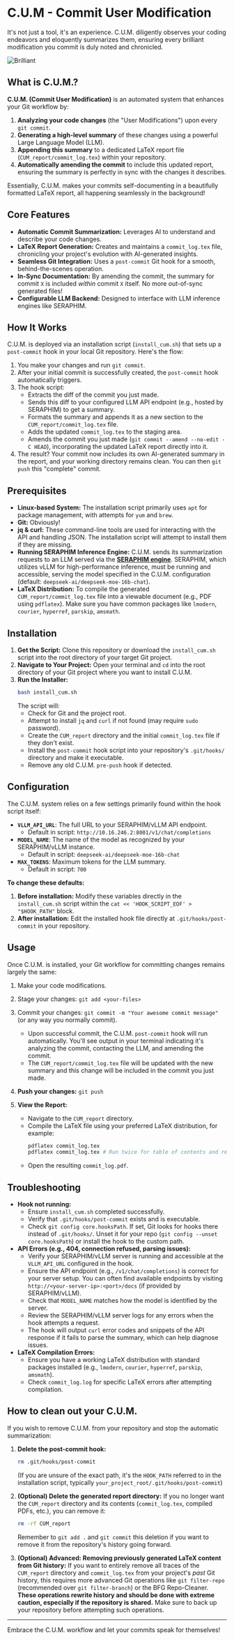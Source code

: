 # C.U.M - Commit User Modification

It's not just a tool, it's an experience. C.U.M. diligently observes your coding endeavors and eloquently summarizes them, ensuring every brilliant modification you commit is duly noted and chronicled.

![Brilliant](brilliant.gif)

## What is C.U.M.?

**C.U.M. (Commit User Modification)** is an automated system that enhances your Git workflow by:

1.  **Analyzing your code changes** (the "User Modifications") upon every `git commit`.
2.  **Generating a high-level summary** of these changes using a powerful Large Language Model (LLM).
3.  **Appending this summary** to a dedicated LaTeX report file (`CUM_report/commit_log.tex`) within your repository.
4.  **Automatically amending the commit** to include this updated report, ensuring the summary is perfectly in sync with the changes it describes.

Essentially, C.U.M. makes your commits self-documenting in a beautifully formatted LaTeX report, all happening seamlessly in the background!

## Core Features

* **Automatic Commit Summarization:** Leverages AI to understand and describe your code changes.
* **LaTeX Report Generation:** Creates and maintains a `commit_log.tex` file, chronicling your project's evolution with AI-generated insights.
* **Seamless Git Integration:** Uses a `post-commit` Git hook for a smooth, behind-the-scenes operation.
* **In-Sync Documentation:** By amending the commit, the summary for commit `X` is included *within* commit `X` itself. No more out-of-sync generated files!
* **Configurable LLM Backend:** Designed to interface with LLM inference engines like SERAPHIM.

## How It Works

C.U.M. is deployed via an installation script (`install_cum.sh`) that sets up a `post-commit` hook in your local Git repository. Here's the flow:

1.  You make your changes and run `git commit`.
2.  After your initial commit is successfully created, the `post-commit` hook automatically triggers.
3.  The hook script:
    * Extracts the diff of the commit you just made.
    * Sends this diff to your configured LLM API endpoint (e.g., hosted by SERAPHIM) to get a summary.
    * Formats the summary and appends it as a new section to the `CUM_report/commit_log.tex` file.
    * Adds the updated `commit_log.tex` to the staging area.
    * Amends the commit you just made (`git commit --amend --no-edit -C HEAD`), incorporating the updated LaTeX report directly into it.
4.  The result? Your commit now includes its own AI-generated summary in the report, and your working directory remains clean. You can then `git push` this "complete" commit.

## Prerequisites

* **Linux-based System:** The installation script primarily uses `apt` for package management, with attempts for `yum` and `brew`.
* **Git:** Obviously!
* **jq & curl:** These command-line tools are used for interacting with the API and handling JSON. The installation script will attempt to install them if they are missing.
* **Running SERAPHIM Inference Engine:** C.U.M. sends its summarization requests to an LLM served via the [**SERAPHIM engine**](https://github.com/Anderson-L-Luiz/SERAPHIM). SERAPHIM, which utilizes vLLM for high-performance inference, must be running and accessible, serving the model specified in the C.U.M. configuration (default: `deepseek-ai/deepseek-moe-16b-chat`).
* **LaTeX Distribution:** To compile the generated `CUM_report/commit_log.tex` file into a viewable document (e.g., PDF using `pdflatex`). Make sure you have common packages like `lmodern`, `courier`, `hyperref`, `parskip`, `amsmath`.

## Installation

1.  **Get the Script:** Clone this repository or download the `install_cum.sh` script into the root directory of your target Git project.
2.  **Navigate to Your Project:** Open your terminal and `cd` into the root directory of your Git project where you want to install C.U.M.
3.  **Run the Installer:**
    ```bash
    bash install_cum.sh
    ```
    The script will:
    * Check for Git and the project root.
    * Attempt to install `jq` and `curl` if not found (may require `sudo` password).
    * Create the `CUM_report` directory and the initial `commit_log.tex` file if they don't exist.
    * Install the `post-commit` hook script into your repository's `.git/hooks/` directory and make it executable.
    * Remove any old C.U.M. `pre-push` hook if detected.

## Configuration

The C.U.M. system relies on a few settings primarily found within the hook script itself:

* **`VLLM_API_URL`**: The full URL to your SERAPHIM/vLLM API endpoint.
    * Default in script: `http://10.16.246.2:8001/v1/chat/completions`
* **`MODEL_NAME`**: The name of the model as recognized by your SERAPHIM/vLLM instance.
    * Default in script: `deepseek-ai/deepseek-moe-16b-chat`
* **`MAX_TOKENS`**: Maximum tokens for the LLM summary.
    * Default in script: `700`

**To change these defaults:**

1.  **Before installation:** Modify these variables directly in the `install_cum.sh` script within the `cat << 'HOOK_SCRIPT_EOF' > "$HOOK_PATH"` block.
2.  **After installation:** Edit the installed hook file directly at `.git/hooks/post-commit` in your repository.

## Usage

Once C.U.M. is installed, your Git workflow for committing changes remains largely the same:

1.  Make your code modifications.
2.  Stage your changes: `git add <your-files>`
3.  Commit your changes: `git commit -m "Your awesome commit message"` (or any way you normally commit).

    * Upon successful commit, the C.U.M. `post-commit` hook will run automatically. You'll see output in your terminal indicating it's analyzing the commit, contacting the LLM, and amending the commit.
    * The `CUM_report/commit_log.tex` file will be updated with the new summary and this change will be included in the commit you just made.

4.  **Push your changes:** `git push`
5.  **View the Report:**
    * Navigate to the `CUM_report` directory.
    * Compile the LaTeX file using your preferred LaTeX distribution, for example:
        ```bash
        pdflatex commit_log.tex
        pdflatex commit_log.tex # Run twice for table of contents and references
        ```
    * Open the resulting `commit_log.pdf`.

## Troubleshooting

* **Hook not running:**
    * Ensure `install_cum.sh` completed successfully.
    * Verify that `.git/hooks/post-commit` exists and is executable.
    * Check `git config core.hooksPath`. If set, Git looks for hooks there instead of `.git/hooks/`. Unset it for your repo (`git config --unset core.hooksPath`) or install the hook to the custom path.
* **API Errors (e.g., 404, connection refused, parsing issues):**
    * Verify your SERAPHIM/vLLM server is running and accessible at the `VLLM_API_URL` configured in the hook.
    * Ensure the API endpoint (e.g., `/v1/chat/completions`) is correct for your server setup. You can often find available endpoints by visiting `http://<your-server-ip>:<port>/docs` (if provided by SERAPHIM/vLLM).
    * Check that `MODEL_NAME` matches how the model is identified by the server.
    * Review the SERAPHIM/vLLM server logs for any errors when the hook attempts a request.
    * The hook will output `curl` error codes and snippets of the API response if it fails to parse the summary, which can help diagnose issues.
* **LaTeX Compilation Errors:**
    * Ensure you have a working LaTeX distribution with standard packages installed (e.g., `lmodern`, `courier`, `hyperref`, `parskip`, `amsmath`).
    * Check `commit_log.log` for specific LaTeX errors after attempting compilation.

## How to clean out your C.U.M.

If you wish to remove C.U.M. from your repository and stop the automatic summarization:

1.  **Delete the post-commit hook:**
    ```bash
    rm .git/hooks/post-commit
    ```
    (If you are unsure of the exact path, it's the `HOOK_PATH` referred to in the installation script, typically `your_project_root/.git/hooks/post-commit`)

2.  **(Optional) Delete the generated report directory:**
    If you no longer want the `CUM_report` directory and its contents (`commit_log.tex`, compiled PDFs, etc.), you can remove it:
    ```bash
    rm -rf CUM_report
    ```
    Remember to `git add .` and `git commit` this deletion if you want to remove it from the repository's history going forward.

3.  **(Optional) Advanced: Removing previously generated LaTeX content from Git history:**
    If you want to entirely remove all traces of the `CUM_report` directory and `commit_log.tex` from your project's *past* Git history, this requires more advanced Git operations like `git filter-repo` (recommended over `git filter-branch`) or the BFG Repo-Cleaner. **These operations rewrite history and should be done with extreme caution, especially if the repository is shared.** Make sure to back up your repository before attempting such operations.

---

Embrace the C.U.M. workflow and let your commits speak for themselves!
